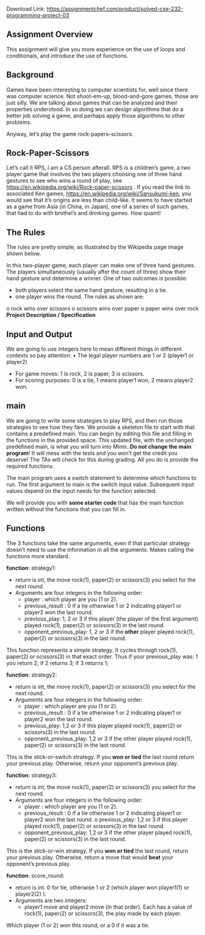 Download Link: https://assignmentchef.com/product/solved-cse-232-programming-project-03
<br>
<h2>Assignment Overview</h2>

This assignment will give you more experience on the use of loops and conditionals, and introduce the use of functions.




<h2>Background</h2>

Games have been interesting to computer scientists for, well since there was computer science. Not shoot-em-up, blood-and-gore games, those are just silly. We are talking about games that can be analyzed and their properties understood. In so doing we can design algorithms that do a better job solving a game, and perhaps apply those algorithms to other problems.




Anyway, let’s play the game rock-papers-scissors.




<h2>Rock-Paper-Scissors</h2>

Let’s call it RPS, I am a CS person afterall. RPS is a children’s game, a two player game that involves the two players choosing one of three hand gestures to see who wins a round of play, see <u>https://en.wikipedia.org/wiki/Rock-paper-scissors</u> . If you read the link to associated Ken games, <u>https://en.wikipedia.org/wiki/Sansukumi-ken</u>, you would see that it’s origins are less than child-like. It seems to have started as a game from Asia (in China, in Japan), one of a series of such games, that had to do with brothel’s and drinking games. How quaint!




<h2>The Rules</h2>

The rules are pretty simple, as illustrated by the Wikipedia page image shown below.







In this two-player game, each player can make one of three hand gestures. The players simultaneously (usually after the count of three) show their hand gesture and determine a winner. One of two outcomes is possible:

<ul>

 <li>both players select the same hand gesture, resulting in a tie.</li>

 <li>one player wins the round. The rules as shown are:</li>

</ul>

o rock wins over scissors o scissors wins over paper o paper wins over rock <strong>Project Description / Specification </strong>




<h2>Input and Output</h2>

We are going to use integers here to mean different things in different contexts so pay attention: • The legal player numbers are 1 or 2 (player1 or player2)

<ul>

 <li>For game moves: 1 is rock, 2 is paper, 3 is scissors.</li>

 <li>For scoring purposes: 0 is a tie, 1 means player1 won, 2 means player2 won.</li>

</ul>




<h2>main</h2>

We are going to write some strategies to play RPS, and then run those strategies to see how they fare.  We provide a skeleton file to start with that contains a predefined main. You can begin by editing this file and filling in the functions in the provided space. This updated file, with the unchanged predefined main, is what you will turn into Mimir<strong>. Do not change the main program</strong>! It will mess with the tests and you won’t get the credit you deserve! The TAs will check for this during grading. All you do is provide the required functions.




The main program uses a switch statement to determine which functions to run. The first argument to main is the switch input value. Subsequent input values depend on the input needs for the function selected.




We will provide you with <strong>some starter code</strong> that has the main function written without the functions that you can fill in.




<h2>Functions</h2>

The 3 functions take the same arguments, even if that particular strategy doesn’t need to use the information in all the arguments. Makes calling the functions more standard.




<strong>function</strong>: strategy1:

<ul>

 <li>return is int, the move rock(1), paper(2) or scissors(3) you select for the next round.</li>

 <li>Arguments are four integers in the following order:

  <ul>

   <li>player : which player are you (1 or 2).</li>

   <li>previous_result : 0 if a tie otherwise 1 or 2 indicating player1 or player2 won the last round.</li>

   <li>previous_play: 1, 2 or 3 if this player (the player of the first argument) played rock(1), paper(2) or scissors(3) in the last round.</li>

   <li>opponent_previous_play: 1, 2 or 3 if the <strong>other</strong> player played rock(1), paper(2) or scissors(3) in the last round.</li>

  </ul></li>

</ul>

This function represents a simple strategy. It cycles through rock(1), paper(2) or scissors(3) in that exact order. Thus if your previous_play was: 1 you return 2; if 2 returns 3; if 3 returns 1;




<strong>function</strong>: strategy2:

<ul>

 <li>return is int, the move rock(1), paper(2) or scissors(3) you select for the next round.</li>

 <li>Arguments are four integers in the following order:

  <ul>

   <li>player : which player are you (1 or 2).</li>

   <li>previous_result : 0 if a tie otherwise 1 or 2 indicating player1 or player2 won the last round.</li>

   <li>previous_play: 1,2 or 3 if this player played rock(1), paper(2) or scissors(3) in the last round.</li>

   <li>opponent_previous_play: 1,2 or 3 if the other player played rock(1), paper(2) or scissors(3) in the last round.</li>

  </ul></li>

</ul>

This is the stick-or-switch strategy. If you <strong>won or tied</strong> the last round return your previous play. Otherwise, return your opponent’s previous play.




<strong>function</strong>: strategy3:

<ul>

 <li>return is int, the move rock(1), paper(2) or scissors(3) you select for the next round.</li>

 <li>Arguments are four integers in the following order:

  <ul>

   <li>player : which player are you (1 or 2).</li>

   <li>previous_result : 0 if a tie otherwise 1 or 2 indicating player1 or player2 won the last round. o previous_play: 1,2 or 3 if this player played rock(1), paper(2) or scissors(3) in the last round.</li>

   <li>opponent_previous_play: 1,2 or 3 if the other player played rock(1), paper(2) or scissors(3) in the last round.</li>

  </ul></li>

</ul>

This is the stick-or-win strategy. If you <strong>won or tied</strong> the last round, return your previous play. Otherwise, return a move that would <strong>beat</strong> your opponent’s previous play.




<strong>function</strong>: score_round:

<ul>

 <li>return is int. 0 for tie, otherwise 1 or 2 (which player won player1(1) or player2(2) ).</li>

 <li>Arguments are two integers:

  <ul>

   <li>player1 move and player2 move (in that order). Each has a value of rock(1), paper(2) or scissors(3), the play made by each player.</li>

  </ul></li>

</ul>

Which player (1 or 2) won this round, or a 0 if it was a tie.

<strong> </strong>



